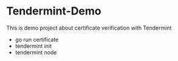 # Tendermint-Demo
This is demo project about certificate verification  with Tendermint

* go run certificate
* tendermint init
* tendermint node
